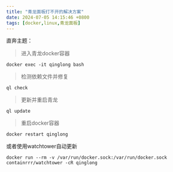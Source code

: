 ```yaml
---
title: "青龙面板打不开的解决方案"
date: 2024-07-05 14:15:46 +0800
tags: [docker,linux,青龙面板]
---
```


直奔主题：
> 进入青龙docker容器
```
docker exec -it qinglong bash
```
> 检测依赖文件并修复
```
ql check
```
> 更新并重启青龙
```
ql update
```
> 重启docker容器
```
docker restart qinglong
```

或者使用watchtower自动更新
```
docker run --rm -v /var/run/docker.sock:/var/run/docker.sock containrrr/watchtower -cR qinglong
```